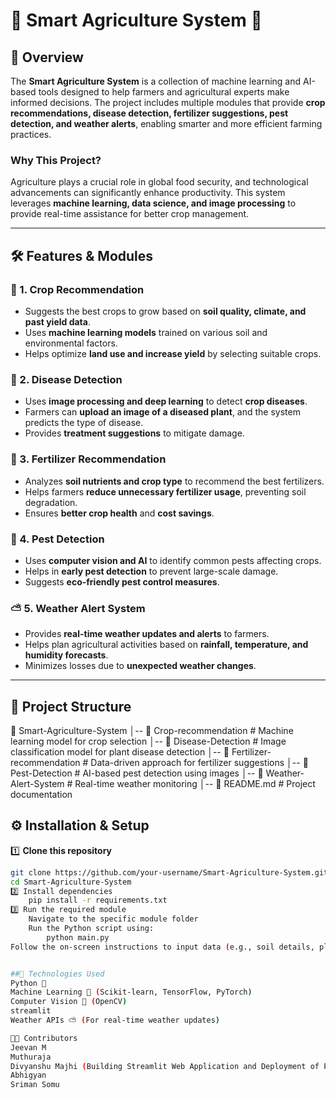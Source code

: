 # 🌾 Smart Agriculture System 🚜  

## 📌 Overview  
The **Smart Agriculture System** is a collection of machine learning and AI-based tools designed to help farmers and agricultural experts make informed decisions. The project includes multiple modules that provide **crop recommendations, disease detection, fertilizer suggestions, pest detection, and weather alerts**, enabling smarter and more efficient farming practices.  

### Why This Project?  
Agriculture plays a crucial role in global food security, and technological advancements can significantly enhance productivity. This system leverages **machine learning, data science, and image processing** to provide real-time assistance for better crop management.  

---

## 🛠 Features & Modules  

### 🌱 1. Crop Recommendation  
- Suggests the best crops to grow based on **soil quality, climate, and past yield data**.  
- Uses **machine learning models** trained on various soil and environmental factors.  
- Helps optimize **land use and increase yield** by selecting suitable crops.  

### 🦠 2. Disease Detection  
- Uses **image processing and deep learning** to detect **crop diseases**.  
- Farmers can **upload an image of a diseased plant**, and the system predicts the type of disease.  
- Provides **treatment suggestions** to mitigate damage.  

### 🌾 3. Fertilizer Recommendation  
- Analyzes **soil nutrients and crop type** to recommend the best fertilizers.  
- Helps farmers **reduce unnecessary fertilizer usage**, preventing soil degradation.  
- Ensures **better crop health** and **cost savings**.  

### 🐛 4. Pest Detection  
- Uses **computer vision and AI** to identify common pests affecting crops.  
- Helps in **early pest detection** to prevent large-scale damage.  
- Suggests **eco-friendly pest control measures**.  

### ⛅ 5. Weather Alert System  
- Provides **real-time weather updates and alerts** to farmers.  
- Helps plan agricultural activities based on **rainfall, temperature, and humidity forecasts**.  
- Minimizes losses due to **unexpected weather changes**.  

---

## 📂 Project Structure  
📂 Smart-Agriculture-System
│-- 📂 Crop-recommendation # Machine learning model for crop selection
│-- 📂 Disease-Detection # Image classification model for plant disease detection
│-- 📂 Fertilizer-recommendation # Data-driven approach for fertilizer suggestions
│-- 📂 Pest-Detection # AI-based pest detection using images
│-- 📂 Weather-Alert-System # Real-time weather monitoring
│-- 📄 README.md # Project documentation



## ⚙️ Installation & Setup  

1️⃣ **Clone this repository**  
```bash
git clone https://github.com/your-username/Smart-Agriculture-System.git
cd Smart-Agriculture-System
2️⃣ Install dependencies
    pip install -r requirements.txt
3️⃣ Run the required module
    Navigate to the specific module folder
    Run the Python script using:
        python main.py
Follow the on-screen instructions to input data (e.g., soil details, plant images, etc.)


##🚀 Technologies Used
Python 🐍
Machine Learning 🤖 (Scikit-learn, TensorFlow, PyTorch)
Computer Vision 📸 (OpenCV)
streamlit 
Weather APIs ⛅ (For real-time weather updates)

👨‍💻 Contributors
Jeevan M 
Muthuraja
Divyanshu Majhi (Building Streamlit Web Application and Deployment of Project also Admin responsibilities of the Team.)
Abhigyan
Sriman Somu


